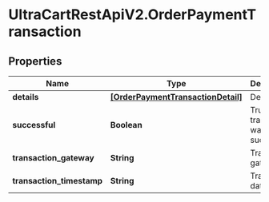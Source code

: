 # UltraCartRestApiV2.OrderPaymentTransaction

## Properties
Name | Type | Description | Notes
------------ | ------------- | ------------- | -------------
**details** | [**[OrderPaymentTransactionDetail]**](OrderPaymentTransactionDetail.md) | Details | [optional] 
**successful** | **Boolean** | True if the transaction was successful | [optional] 
**transaction_gateway** | **String** | Transaction gateway | [optional] 
**transaction_timestamp** | **String** | Transaction date/time | [optional] 


